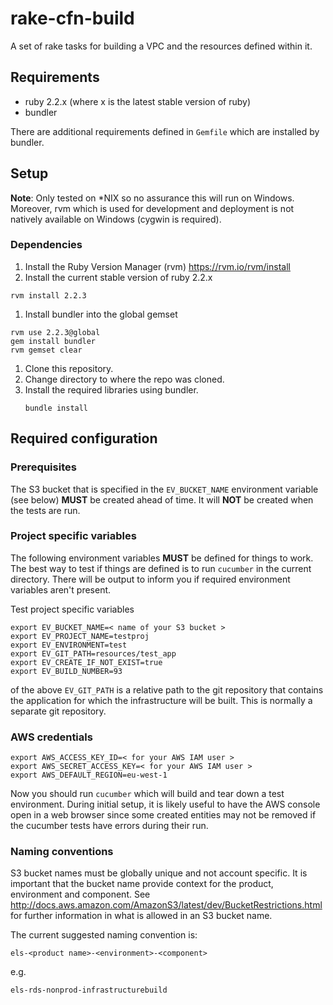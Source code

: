 # rake-cfn-build

A set of rake tasks for building a VPC and the resources defined within it.

## Requirements

- ruby 2.2.x (where x is the latest stable version of ruby)
- bundler

There are additional requirements defined in `Gemfile` which are installed by  bundler.

## Setup

**Note**: Only tested on \*NIX so no assurance this will run
on Windows. Moreover, rvm which is used for development and deployment
is not natively available on Windows (cygwin is required).

### Dependencies

1. Install the Ruby Version Manager (rvm) https://rvm.io/rvm/install
1. Install the current stable version of ruby 2.2.x
  ```
  rvm install 2.2.3
  ```
1. Install bundler into the global gemset
  ```
  rvm use 2.2.3@global
  gem install bundler
  rvm gemset clear
  ```
1. Clone this repository.
1. Change directory to where the repo was cloned.
1. Install the required libraries using bundler.
   ```
   bundle install
   ```


## Required configuration

### Prerequisites
The S3 bucket that is specified in the `EV_BUCKET_NAME` environment
variable (see below) __MUST__ be created ahead of time. It will __NOT__
be created when the tests are run. 

### Project specific variables

The following environment variables __MUST__ be defined for things to
work. The best way to test if things are defined is to run `cucumber`
in the current directory. There will be output to inform you if
required environment variables aren't present.

Test project specific variables

```
export EV_BUCKET_NAME=< name of your S3 bucket >
export EV_PROJECT_NAME=testproj
export EV_ENVIRONMENT=test
export EV_GIT_PATH=resources/test_app
export EV_CREATE_IF_NOT_EXIST=true
export EV_BUILD_NUMBER=93
```

of the above `EV_GIT_PATH` is a relative path to the git repository
that contains the application for which the infrastructure will be
built. This is normally a separate git repository.

### AWS credentials

```
export AWS_ACCESS_KEY_ID=< for your AWS IAM user >
export AWS_SECRET_ACCESS_KEY=< for your AWS IAM user >
export AWS_DEFAULT_REGION=eu-west-1
```

Now you should run `cucumber` which will build and tear down a test
environment. During initial setup, it is likely useful to have the AWS
console open in a web browser since some created entities may not be
removed if the cucumber tests have errors during their run.

### Naming conventions

S3 bucket names must be globally unique and not account specific. It
is important that the bucket name provide context for the product,
environment and component. See http://docs.aws.amazon.com/AmazonS3/latest/dev/BucketRestrictions.html
for further information in what is allowed in an S3 bucket name.

The current suggested naming convention is:

```
els-<product name>-<environment>-<component>
```

e.g.

```
els-rds-nonprod-infrastructurebuild
```
